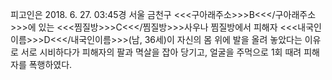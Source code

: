 피고인은 2018. 6. 27. 03:45경 서울 금천구 <<<구아래주소>>>B<<</구아래주소>>>에 있는 <<<찜질방>>>C<<</찜질방>>>사우나 찜질방에서 피해자 <<<내국인이름>>>D<<</내국인이름>>>(남, 36세)이 자신의 몸 위에 발을 올려 놓았다는 이유로 서로 시비하다가 피해자의 팔과 멱살을 잡아 당기고, 얼굴을 주먹으로 1회 때려 피해자를 폭행하였다.
